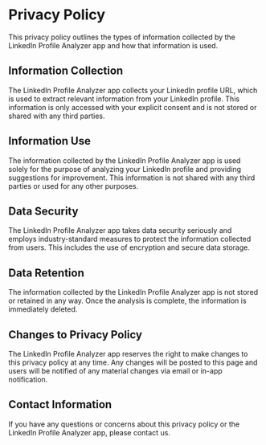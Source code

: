 # Privacy Policy
This privacy policy outlines the types of information collected by the LinkedIn Profile Analyzer app and how that information is used.

## Information Collection
The LinkedIn Profile Analyzer app collects your LinkedIn profile URL, which is used to extract relevant information from your LinkedIn profile. This information is only accessed with your explicit consent and is not stored or shared with any third parties.

## Information Use
The information collected by the LinkedIn Profile Analyzer app is used solely for the purpose of analyzing your LinkedIn profile and providing suggestions for improvement. This information is not shared with any third parties or used for any other purposes.

## Data Security
The LinkedIn Profile Analyzer app takes data security seriously and employs industry-standard measures to protect the information collected from users. This includes the use of encryption and secure data storage.

## Data Retention
The information collected by the LinkedIn Profile Analyzer app is not stored or retained in any way. Once the analysis is complete, the information is immediately deleted.

## Changes to Privacy Policy
The LinkedIn Profile Analyzer app reserves the right to make changes to this privacy policy at any time. Any changes will be posted to this page and users will be notified of any material changes via email or in-app notification.

## Contact Information
If you have any questions or concerns about this privacy policy or the LinkedIn Profile Analyzer app, please contact us.
